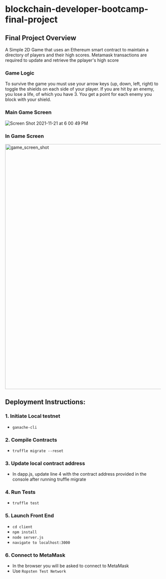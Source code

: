 # blockchain-developer-bootcamp-final-project

## Final Project Overview
A Simple 2D Game that uses an Ethereum smart contract to maintain a directory of players and their high scores. 
Metamask transactions are required to update and retrieve the pplayer's high score

### Game Logic
To survive the game you must use your arrow keys (up, down, left, right) to toggle the shields on each side of your player. If you are hit by
an enemy, you lose a life, of which you have 3. You get a point for each enemy you block with your shield. 

### Main Game Screen
![Screen Shot 2021-11-21 at 6 00 49 PM](https://user-images.githubusercontent.com/6632748/142782520-01b60ed1-2ff1-4ff8-90dc-5ba17b6ae54c.png)


### In Game Screen 
<img width="793" alt="game_screen_shot" src="https://user-images.githubusercontent.com/6632748/142782572-f06fcf31-cfe0-4587-b8a1-356ae534d5af.png">


## Deployment Instructions:
### 1. Initiate Local testnet
- ``` ganache-cli ```

### 2. Compile Contracts
- ``` truffle migrate --reset ```

### 3. Update local contract address
- In dapp.js, update line 4 with the contract address provided in the console after running truffle migrate

### 4. Run Tests
- ```truffle test```

### 5. Launch Front End
- ``` cd client ```
- ``` npm install ```
- ``` node server.js ```
- ``` navigate to localhost:3000 ```

### 6. Connect to MetaMask
- In the browser you will be asked to connect to MetaMask
- Use `Ropsten Test Network`



